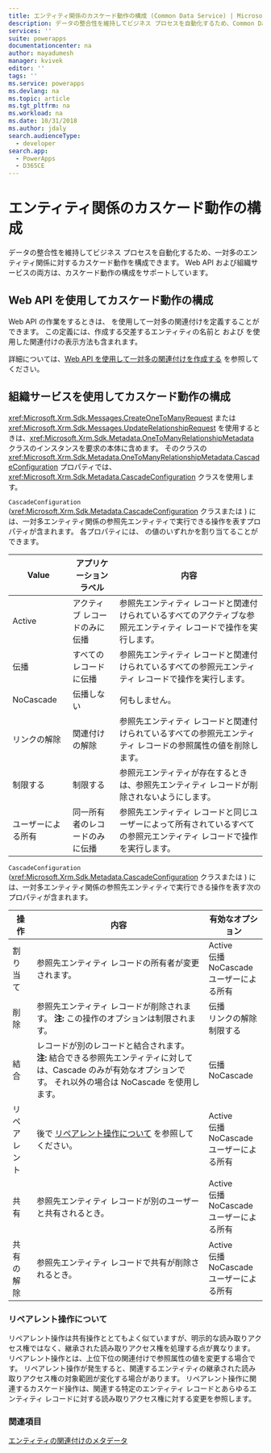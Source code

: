 ```yaml
---
title: エンティティ関係のカスケード動作の構成 (Common Data Service) | Microsoft Docs
description: データの整合性を維持してビジネス プロセスを自動化するため、Common Data Service で 1 対多のエンティティ関係のカスケード動作を構成します。
services: ''
suite: powerapps
documentationcenter: na
author: mayadumesh
manager: kvivek
editor: ''
tags: ''
ms.service: powerapps
ms.devlang: na
ms.topic: article
ms.tgt_pltfrm: na
ms.workload: na
ms.date: 10/31/2018
ms.author: jdaly
search.audienceType:
  - developer
search.app:
  - PowerApps
  - D365CE
---
```


# <a name="configure-entity-relationship-cascading-behavior"></a>エンティティ関係のカスケード動作の構成  

 データの整合性を維持してビジネス プロセスを自動化するため、一対多のエンティティ関係に対するカスケード動作を構成できます。 Web API および組織サービスの両方は、カスケード動作の構成をサポートしています。

## <a name="using-web-api-to-configure-cascading-behavior"></a>Web API を使用してカスケード動作の構成

Web API の作業をするときは、<xref href="Microsoft.Dynamics.CRM.OneToManyRelationshipMetadata?text=OneToManyRelationshipMetadata EntityType" /> を使用して一対多の関連付けを定義することができます。 この定義には、作成する交差するエンティティの名前と <xref href="Microsoft.Dynamics.CRM.AssociatedMenuConfiguration?text=AssociatedMenuConfiguration ComplexType" /><xref href="Microsoft.Dynamics.CRM.Label?text=Label ComplexType" /> および <xref href="Microsoft.Dynamics.CRM.LocalizedLabel?text=LocalizedLabel ComplexType" /> を使用した関連付けの表示方法も含まれます。 

詳細については、[Web API を使用して一対多の関連付けを作成する](webapi/create-update-entity-relationships-using-web-api.md#create-a-one-to-many-relationship) を参照してください。

## <a name="using-organization-service-to-configure-cascading-behavior"></a>組織サービスを使用してカスケード動作の構成

<xref:Microsoft.Xrm.Sdk.Messages.CreateOneToManyRequest> または <xref:Microsoft.Xrm.Sdk.Messages.UpdateRelationshipRequest> を使用するときは、<xref:Microsoft.Xrm.Sdk.Metadata.OneToManyRelationshipMetadata> クラスのインスタンスを要求の本体に含めます。 そのクラスの <xref:Microsoft.Xrm.Sdk.Metadata.OneToManyRelationshipMetadata.CascadeConfiguration> プロパティでは、<xref:Microsoft.Xrm.Sdk.Metadata.CascadeConfiguration> クラスを使用します。  

`CascadeConfiguration` (<xref:Microsoft.Xrm.Sdk.Metadata.CascadeConfiguration> クラスまたは <xref href="Microsoft.Dynamics.CRM.CascadeConfiguration?text=CascadeConfiguration ComplexType" />) には、一対多エンティティ関係の参照先エンティティで実行できる操作を表すプロパティが含まれます。 各プロパティには、<xref href="Microsoft.Dynamics.CRM.CascadeType?text=CascadeType EnumType" /> の値のいずれかを割り当てることができます。  

|Value|アプリケーション ラベル|内容|  
|-----------|-----------------------|-----------------|  
|Active|アクティブ レコードのみに伝播|参照先エンティティ レコードと関連付けられているすべてのアクティブな参照元エンティティ レコードで操作を実行します。|  
|伝播|すべてのレコードに伝播|参照先エンティティ レコードと関連付けられているすべての参照元エンティティ レコードで操作を実行します。|  
|NoCascade|伝播しない|何もしません。|  
|リンクの解除|関連付けの解除|参照先エンティティ レコードと関連付けられているすべての参照元エンティティ レコードの参照属性の値を削除します。|  
|制限する|制限する|参照元エンティティが存在するときは、参照先エンティティ レコードが削除されないようにします。|  
|ユーザーによる所有|同一所有者のレコードのみに伝播|参照先エンティティ レコードと同じユーザーによって所有されているすべての参照元エンティティ レコードで操作を実行します。|  
  
 `CascadeConfiguration` (<xref:Microsoft.Xrm.Sdk.Metadata.CascadeConfiguration> クラスまたは <xref href="Microsoft.Dynamics.CRM.CascadeConfiguration?text=CascadeConfiguration ComplexType" />) には、一対多エンティティ関係の参照先エンティティで実行できる操作を表す次のプロパティが含まれます。  
  
|操作​​|内容|有効なオプション|  
|------------|-----------------|-------------------|  
|割り当て​​|参照先エンティティ レコードの所有者が変更されます。|Active<br />伝播<br />NoCascade<br />ユーザーによる所有|  
|削除​​|参照先エンティティ レコードが削除されます。 **注:**  この操作のオプションは制限されます。|伝播<br />リンクの解除<br />制限する|  
|結合|レコードが別のレコードと結合されます。 **注:**  結合できる参照先エンティティに対しては、Cascade のみが有効なオプションです。 それ以外の場合は NoCascade を使用します。|伝播<br />NoCascade|  
|リペアレント|後で [リペアレント操作について](#about-the-reparent-action) を参照してください。|Active<br />伝播<br />NoCascade<br />ユーザーによる所有|  
|共有|参照先エンティティ レコードが別のユーザーと共有されるとき。|Active<br />伝播<br />NoCascade<br />ユーザーによる所有|  
|共有の解除|参照先エンティティ レコードで共有が削除されるとき。|Active<br />伝播<br />NoCascade<br />ユーザーによる所有|  
  
<a name="BKMK_ReparentAction"></a>   
### <a name="about-the-reparent-action"></a>リペアレント操作について  
 リペアレント操作は共有操作ととてもよく似ていますが、明示的な読み取りアクセス権ではなく、継承された読み取りアクセス権を処理する点が異なります。 リペアレント操作とは、上位下位の関連付けで参照属性の値を変更する場合です。 リペアレント操作が発生すると、関連するエンティティの継承された読み取りアクセス権の対象範囲が変化する場合があります。 リペアレント操作に関連するカスケード操作は、関連する特定のエンティティ レコードとあらゆるエンティティ レコードに対する読み取りアクセス権に対する変更を参照します。  

### <a name="see-also"></a>関連項目

[エンティティの関連付けのメタデータ](entity-relationship-metadata.md)  


